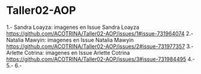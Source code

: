 # Taller02-AOP

1.- Sandra Loayza: imagenes en Issue Sandra Loayza https://github.com/ACOTRINA/Taller02-AOP/issues/1#issue-731964074
2.- Natalia Mawyin: imagenes en Issue Natalia Mawyin https://github.com/ACOTRINA/Taller02-AOP/issues/2#issue-731977357
3.- Arlette Cotrina: imagenes en Issue Arlette Cotrina https://github.com/ACOTRINA/Taller02-AOP/issues/3#issue-731984495
4.-
5.-
6.-
